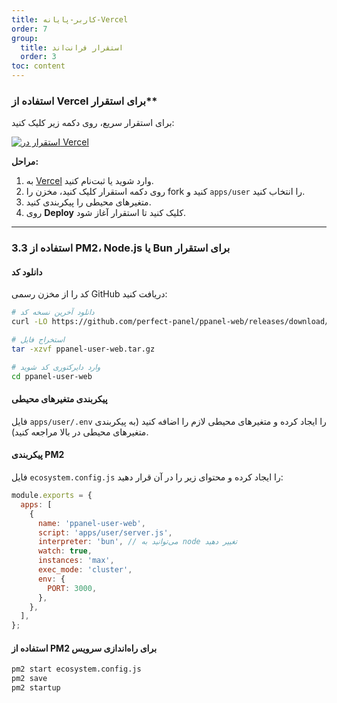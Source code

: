 ```yaml
---
title: کاربر-پایانه-Vercel
order: 7
group: 
  title: استقرار فرانت‌اند
  order: 3
toc: content
---
```


### استفاده از Vercel برای استقرار\*\*

برای استقرار سریع، روی دکمه زیر کلیک کنید:

[![استقرار در Vercel](https://vercel.com/button)](https://vercel.com/new/clone?demo-description=PPanel%20یک%20ابزار%20پانل%20پروکسی%20خالص%2C%20حرفه‌ای%20و%20کامل%20منبع%20باز%20است%20که%20برای%20انتخاب%20ایده‌آل%20شما%20برای%20یادگیری%20و%20استفاده%20عملی%20طراحی%20شده%20است\&demo-image=https%3A%2F%2Furlscan.io%2Fliveshot%2F%3Fwidth%3D1920%26height%3D1080%26url%3Dhttps%3A%2F%2Fuser.ppanel.dev\&demo-title=PPanel%20کاربر%20وب\&demo-url=https%3A%2F%2Fuser.ppanel.dev%2F\&from=.\&project-name=ppanel-user-web\&repository-name=ppanel-web\&repository-url=https%3A%2F%2Fgithub.com%2Fperfect-panel%2Fppanel-web\&root-directory=apps%2Fuser\&skippable-integrations=1)

**مراحل:**

1. به [Vercel](https://vercel.com/) وارد شوید یا ثبت‌نام کنید.
2. روی دکمه استقرار کلیک کنید، مخزن را fork کنید و `apps/user` را انتخاب کنید.
3. متغیرهای محیطی را پیکربندی کنید.
4. روی **Deploy** کلیک کنید تا استقرار آغاز شود.

---

### **3.3 استفاده از PM2، Node.js یا Bun برای استقرار**

#### دانلود کد

کد را از مخزن رسمی GitHub دریافت کنید:

```bash
# دانلود آخرین نسخه کد
curl -LO https://github.com/perfect-panel/ppanel-web/releases/download/v1.0.0/ppanel-user-web.tar.gz

# استخراج فایل
tar -xzvf ppanel-user-web.tar.gz

# وارد دایرکتوری کد شوید
cd ppanel-user-web
```

#### پیکربندی متغیرهای محیطی

فایل `apps/user/.env` را ایجاد کرده و متغیرهای محیطی لازم را اضافه کنید (به پیکربندی متغیرهای محیطی در بالا مراجعه کنید).

#### پیکربندی PM2

فایل `ecosystem.config.js` را ایجاد کرده و محتوای زیر را در آن قرار دهید:

```javascript
module.exports = {
  apps: [
    {
      name: 'ppanel-user-web',
      script: 'apps/user/server.js',
      interpreter: 'bun', // می‌توانید به node تغییر دهید
      watch: true,
      instances: 'max',
      exec_mode: 'cluster',
      env: {
        PORT: 3000,
      },
    },
  ],
};
```

#### استفاده از PM2 برای راه‌اندازی سرویس

```bash
pm2 start ecosystem.config.js
pm2 save
pm2 startup
```

